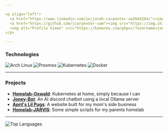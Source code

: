 ```yaml
---

<p align="left">
  <a href="https://www.linkedin.com/in/jonah-carpenter-aa2644264/"><img src="https://img.shields.io/badge/LinkedIn-0A66C2?style=for-the-badge&logo=linkedin&logoColor=white" alt="LinkedIn"/></a>
  <a href="https://github.com/jcarpenter-uam"><img src="https://img.shields.io/badge/Work_GitHub-333?style=for-the-badge&logo=github&logoColor=white" alt="Work GitHub"/></a>
  <img alt="Profile Views" src="https://komarev.com/ghpvc/?username=jonahgcarpenter&style=for-the-badge"/>
</p>

---
```


<h3 align="left">Technologies</h3>

<p align="left">
  <img src="https://img.shields.io/badge/Arch_Linux-1793D1?style=for-the-badge&logo=arch-linux&logoColor=white" alt="Arch Linux"/>
  <img src="https://img.shields.io/badge/Proxmox-E57000?style=for-the-badge&logo=proxmox&logoColor=white" alt="Proxmox"/>
  <img src="https://img.shields.io/badge/Kubernetes-326CE5?style=for-the-badge&logo=kubernetes&logoColor=white" alt="Kubernetes"/>
  <img src="https://img.shields.io/badge/Docker-2496ED?style=for-the-badge&logo=docker&logoColor=white" alt="Docker"/>
</p>

---

<h3 align="left">Projects</h3>

-   [**Homelab-Oswald**](https://github.com/jonahgcarpenter/homelab-oswald): Kubernetes at home, simply because I can
-   [**Joney-Bot**](https://github.com/jonahgcarpenter/joney-bot): An AI discord chatbot using a local Ollama server
-   [**April's Lil Pugs**](https://github.com/jonahgcarpenter/aprilslilpugs): A website built for my mom's side business
-   [**Homelab-JARVIS**](https://github.com/jonahgcarpenter/homelab-jarvis): Some simple scripts for my parents homelab

---

<p align="left">
  <img src="https://github-readme-stats.vercel.app/api/top-langs/?username=jonahgcarpenter&layout=compact&theme=radical&hide=HTML,CSS,R" alt="Top Languages"/>
</p>
